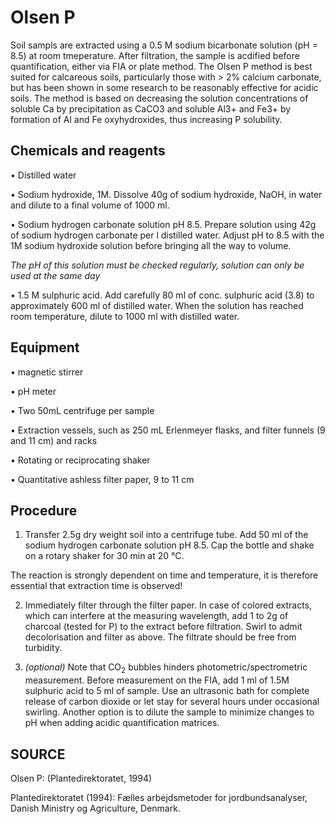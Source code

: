 # Olsen P

Soil sampls are extracted using a 0.5 M sodium bicarbonate solution (pH = 8.5) at room tmeperature. After filtration, the sample is acdified before quantification, either via FIA or plate method. The Olsen P method is best suited for calcareous soils, particularly those with > 2% calcium carbonate, but has been shown in some research to be reasonably effective for acidic soils. The method is based on decreasing the solution concentrations of soluble Ca by precipitation as CaCO3 and soluble Al3+ and Fe3+ by formation of Al and Fe oxyhydroxides, thus increasing P solubility.

## Chemicals and reagents

•	Distilled water

•	Sodium hydroxide, 1M. Dissolve 40g of sodium hydroxide, NaOH, in water and dilute to a final volume of 1000 ml.

•	Sodium hydrogen carbonate solution pH 8.5. Prepare solution using 42g of sodium hydrogen carbonate per l distilled water. Adjust pH to 8.5 with the 1M sodium hydroxide solution before bringing all the way to volume.

_The pH of this solution must be checked regularly, solution can only be used at the same day_

•	1.5 M sulphuric acid. Add carefully 80 ml of conc. sulphuric acid (3.8) to approximately 600 ml of distilled water. When the solution has reached room temperature, dilute to 1000 ml with distilled water.

## Equipment

•	magnetic stirrer

•	pH meter

• Two 50mL centrifuge per sample

•	Extraction vessels, such as 250 mL Erlenmeyer flasks, and filter funnels (9 and 11 cm) and racks 

•	Rotating or reciprocating shaker 

•	Quantitative ashless filter paper, 9 to 11 cm

## Procedure

1.	Transfer 2.5g dry weight soil into a centrifuge tube. Add 50 ml of the sodium hydrogen carbonate solution pH 8.5. Cap the bottle and shake on a rotary shaker for 30 min at 20 °C.

The reaction is strongly dependent on time and temperature, it is therefore essential that extraction time is observed!

2.	Immediately filter through the filter paper. In case of colored extracts, which can interfere at the measuring wavelength, add 1 to 2g of charcoal (tested for P) to the extract before filtration. Swirl to admit decolorisation and filter as above. The filtrate should be free from turbidity. 

3. _(optional)_ Note that CO<sub>2</sub> bubbles hinders photometric/spectrometric measurement. Before measurement on the FIA, add 1 ml of 1.5M sulphuric acid to 5 ml of sample. Use an ultrasonic bath for complete release of carbon dioxide or let stay for several hours under occasional swirling. Another option is to dilute the sample to minimize changes to pH when adding acidic quantification matrices.

## SOURCE

Olsen P: (Plantedirektoratet, 1994)

Plantedirektoratet (1994): Fælles arbejdsmetoder for jordbundsanalyser, Danish Ministry og Agriculture, Denmark.

